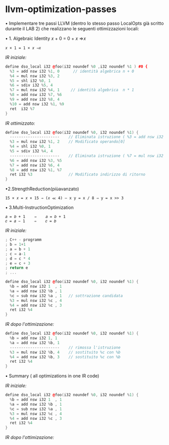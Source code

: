 # llvm-optimization-passes

• Implementare tre passi LLVM (dentro lo stesso passo LocalOpts già scritto durante il LAB 2) che realizzano le seguenti ottimizzazioni locali:

• 1. Algebraic Identity 𝑥 + 0 = 0 + 𝑥 ⇒𝑥


`𝑥 × 1 = 1 × 𝑥 ⇒𝑥`


*IR iniziale:*

```c++
define dso_local i32 @foo(i32 noundef %0 ,i32 noundef %1 ) #0 {
  %3 = add nsw i32 %1, 0      // identità algebrica n + 0
  %4 = mul nsw i32 %3, 2      
  %5 = shl i32 %0, 1
  %6 = sdiv i32 %5, 4
  %7 = mul nsw i32 %4, 1     // identità algebrica  n * 1
  %8 = add nsw i32 %7, %6
  %9 = add nsw i32 %8, 4
  %10 = add nsw i32 %1, %9
  ret  i32 %7
}
```

*IR ottimizzato:*

```c++
define dso_local i32 @foo(i32 noundef %0, i32 noundef %1) {
  ----------------------    // Eliminata istruzione ( %3 = add nsw i32 %1, 0 )
  %3 = mul nsw i32 %1, 2    // Modificato operando[0]
  %4 = shl i32 %0, 1
  %5 = sdiv i32 %4, 4
  ----------------------    // Eliminata istruzione ( %7 = mul nsw i32 %4, 1 )
  %6 = add nsw i32 %3, %5
  %7 = add nsw i32 %6, 4
  %8 = add nsw i32 %1, %7
  ret i32 %3                // Modificato indirizzo di ritorno
}
```

•2.StrengthReduction(piùavanzato)


`15 × 𝑥 = 𝑥 × 15 ⇒ (𝑥 ≪ 4) – x y = x / 8 ⇒ y = x >> 3`



• 3.Multi-InstructionOptimization


```text
𝑎 = 𝑏 + 1    ⇒    𝑎 = 𝑏 + 1
𝑐 = 𝑎 − 1    ⇒    𝑐 = 𝑏
```

*IR iniziale:*

```c++
; C++ - programm
; b = 1+1
; a = b + 1
; c = a-1 
; d = c * 4
; e = c + 3
; return e
; ...

define dso_local i32 @foo(i32 noundef %0, i32 noundef %1) {
  %b = add nsw i32 1  , 1 
  %a = add nsw i32 %b , 1   
  %c = sub nsw i32 %a , 1   // sottrazione candidata
  %3 = mul nsw i32 %c , 4  
  %4 = add nsw i32 %c , 3
  ret i32 %4
}
```

*IR dopo l'ottimizazione:*

```c++
define dso_local i32 @foo(i32 noundef %0, i32 noundef %1) {
  %b = add nsw i32 1, 1
  %a = add nsw i32 %b, 1
  ----------------------    // rimossa l'istruzione
  %3 = mul nsw i32 %b, 4    // sostituito %c con %b
  %4 = add nsw i32 %b, 3    // sostituito %c con %b
  ret i32 %4
}
```


• Summary ( all optimizations in one IR code)

*IR iniziale:*

```c++
define dso_local i32 @foo(i32 noundef %0, i32 noundef %1) {
  %b = add nsw i32 1  , 1 
  %a = add nsw i32 %b , 1   
  %c = sub nsw i32 %a , 1   
  %3 = mul nsw i32 %c , 4  
  %4 = add nsw i32 %c , 3
  ret i32 %4
}
```

*IR dopo l'ottimizazione:*

```c++
```


